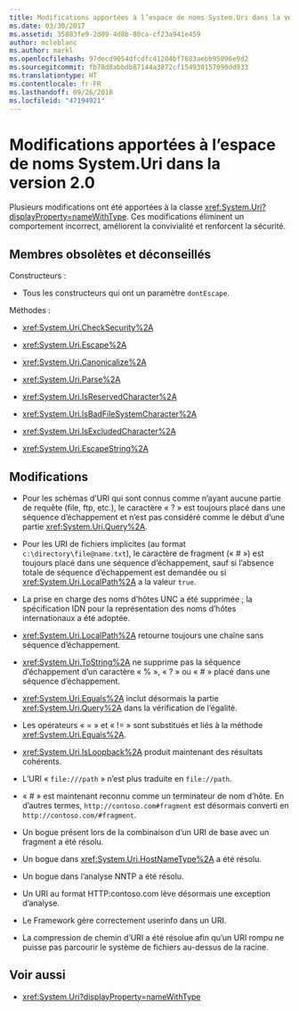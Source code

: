 ```yaml
---
title: Modifications apportées à l’espace de noms System.Uri dans la version 2.0
ms.date: 03/30/2017
ms.assetid: 35883fe9-2d09-4d8b-80ca-cf23a941e459
author: mcleblanc
ms.author: markl
ms.openlocfilehash: 97decd9054dfcdfc41204bf7683aebb95096e9d2
ms.sourcegitcommit: fb78d8abbdb87144a3872cf154930157090dd933
ms.translationtype: HT
ms.contentlocale: fr-FR
ms.lasthandoff: 09/26/2018
ms.locfileid: "47194921"
---
```

# <a name="changes-to-the-systemuri-namespace-in-version-20"></a>Modifications apportées à l’espace de noms System.Uri dans la version 2.0

Plusieurs modifications ont été apportées à la classe <xref:System.Uri?displayProperty=nameWithType>. Ces modifications éliminent un comportement incorrect, améliorent la convivialité et renforcent la sécurité.

## <a name="obsolete-and-deprecated-members"></a>Membres obsolètes et déconseillés

 Constructeurs :

- Tous les constructeurs qui ont un paramètre `dontEscape`.

 Méthodes :

- <xref:System.Uri.CheckSecurity%2A>

- <xref:System.Uri.Escape%2A>

- <xref:System.Uri.Canonicalize%2A>

- <xref:System.Uri.Parse%2A>

- <xref:System.Uri.IsReservedCharacter%2A>

- <xref:System.Uri.IsBadFileSystemCharacter%2A>

- <xref:System.Uri.IsExcludedCharacter%2A>

- <xref:System.Uri.EscapeString%2A>

## <a name="changes"></a>Modifications

- Pour les schémas d’URI qui sont connus comme n’ayant aucune partie de requête (file, ftp, etc.), le caractère « ? » est toujours placé dans une séquence d’échappement et n’est pas considéré comme le début d’une partie <xref:System.Uri.Query%2A>.

- Pour les URI de fichiers implicites (au format `c:\directory\file@name.txt`), le caractère de fragment (« # ») est toujours placé dans une séquence d’échappement, sauf si l’absence totale de séquence d’échappement est demandée ou si <xref:System.Uri.LocalPath%2A> a la valeur `true`.

- La prise en charge des noms d’hôtes UNC a été supprimée ; la spécification IDN pour la représentation des noms d’hôtes internationaux a été adoptée.

- <xref:System.Uri.LocalPath%2A> retourne toujours une chaîne sans séquence d’échappement.

- <xref:System.Uri.ToString%2A> ne supprime pas la séquence d’échappement d’un caractère « % », « ? » ou « # » placé dans une séquence d’échappement.

- <xref:System.Uri.Equals%2A> inclut désormais la partie <xref:System.Uri.Query%2A> dans la vérification de l’égalité.

- Les opérateurs « = » et « != » sont substitués et liés à la méthode <xref:System.Uri.Equals%2A>.

- <xref:System.Uri.IsLoopback%2A> produit maintenant des résultats cohérents.

- L’URI « `file:///path` » n’est plus traduite en `file://path`.

- « # » est maintenant reconnu comme un terminateur de nom d’hôte. En d’autres termes, `http://contoso.com#fragment` est désormais converti en `http://contoso.com/#fragment`.

- Un bogue présent lors de la combinaison d’un URI de base avec un fragment a été résolu.

- Un bogue dans <xref:System.Uri.HostNameType%2A> a été résolu.

- Un bogue dans l’analyse NNTP a été résolu.

- Un URI au format HTTP:contoso.com lève désormais une exception d’analyse.

- Le Framework gère correctement userinfo dans un URI.

- La compression de chemin d’URI a été résolue afin qu’un URI rompu ne puisse pas parcourir le système de fichiers au-dessus de la racine.

## <a name="see-also"></a>Voir aussi

- <xref:System.Uri?displayProperty=nameWithType>

